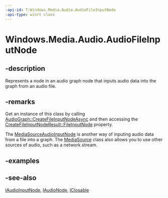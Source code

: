 ```yaml
---
-api-id: T:Windows.Media.Audio.AudioFileInputNode
-api-type: winrt class
---
```


<!-- Class syntax.
public class AudioFileInputNode : Windows.Foundation.IClosable, Windows.Media.Audio.IAudioFileInputNode, Windows.Media.Audio.IAudioInputNode, Windows.Media.Audio.IAudioInputNode2, Windows.Media.Audio.IAudioNode
-->

# Windows.Media.Audio.AudioFileInputNode

## -description
Represents a node in an audio graph node that inputs audio data into the graph from an audio file.

## -remarks
Get an instance of this class by calling [AudioGraph::CreateFileInputNodeAsync](audiograph_createfileinputnodeasync.md) and then accessing the [CreateFileInputNodeResult::FileInputNode](createaudiofileinputnoderesult_fileinputnode.md) property.

The [MediaSourceAudioInputNode](mediasourceaudioinputnode.md) is another way of inputing audio data from a file into a graph. The [MediaSource](../windows.media.core/mediasource.md) class also allows you to use other sources of audio, such as a network stream.

## -examples

## -see-also
[IAudioInputNode](iaudioinputnode.md), [IAudioNode](iaudionode.md), [IClosable](../windows.foundation/iclosable.md)